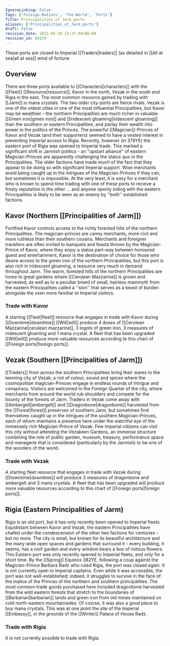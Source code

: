 ```yaml
---
IgnoreLinking: False
Tags: ['Foreign-Nations', 'The-World', 'Ports']
Title: Principalities of Jarm ports
aliases: ['Principalities_of_Jarm_ports']
draft: False
revision_date: 2022-04-29 13:37:49+00:00
revision_id: 89159
---
```


These ports are closed to Imperial [[Traders|traders]] (as detailed in [[All at sea|all at sea]] wind of fortune
## Overview
There are three ports available to [[Characters|characters]] with the [[Fleet]] [[Resource|resource]]; Kavor in the north, Vezak in the south and Rigia in the east. The most common resource gained by trading with [[Jarm]] is mana crystals. 
The two older city-ports are fierce rivals. Vezak is one of the oldest cities in one of the most influential Principalities, but Kavor may be wealthier - the northern Principalities are much richer in valuable [[Green iron|green iron]] and [[Iridescent gloaming|iridescent gloaming]] than the southern or eastern Principalities, and parlay their wealth into power in the politics of the Princes. 
The powerful [[Magician]]-Princes of Kavor and Vezak (and their supporters) seemed to have a vested interest in preventing Imperial access to Rigia. Recently, however (in 379YE) the eastern port of Rigia was opened to Imperial trade. This marked a significant shift in Jarmish politics - an "upstart alliance" of eastern Magician-Princes are apparently challenging the status quo in the Principalities. The older factions have made much of the fact that they appear to be doing so with significant Imperial support.
Wise merchants avoid being caught up in the intrigues of the Magician-Princes if they can, but sometimes it is impossible. At the very least, it is easy for a merchant who is known to spend time trading with one of these ports to receive a frosty reputation in the other ... and anyone openly siding with the eastern Principalities is likely to be seen as an enemy by ''both'' established factions.
## Kavor (Northern [[Principalities of Jarm]])
Fortified Kavor controls access to the richly forested hills of the northern Principalities. The magician-princes are canny merchants, more civil and more ruthless than their southern cousins. Merchants and foreigner travellers are often invited to banquets and feasts thrown by the Magician-Prince of Kavor, where they enjoy a status part-way between honoured guest and entertainment.
Kavor is the destination of choice for those who desire access to the green iron of the northern Principalities, but this port is also rich in iridescent gloaming, a resource very much in demand throughout Jarm. The warm, forested hills of the northern Principalities are home to great gardens where [[Cerulean Mazzarine]] is grown and harvested, as well as to a peculiar breed of small, hairless mammoth from the eastern Principalities called a ''slon'' that serves as a beast of burden alongside the oxen more familiar to Imperial visitors.
### Trade with Kavor
A starting [[Fleet|fleet]] resource that engages in trade with Kavor during [[Downtime|downtime]] [[Will|will]] produce 4 doses of [[Cerulean Mazzarine|cerulean mazzarine]], 3 ingots of green iron, 3 measures of iridescent gloaming and 1 mana crystal. A fleet that has been upgraded [[Will|will]] produce more valuable resources according to this chart of [[Foreign ports|foreign ports]].
## Vezak (Southern [[Principalities of Jarm]])
[[Traders]] from across the southern Principalities bring their wares to the teeming city of Vezak; a riot of colour, sound and spices where the cosmopolitan magician-Princes engage in endless rounds of intrigue and conspiracy. Visitors are welcomed to the Foreign Quarter of the city, where merchants from around the world rub shoulders and compete for the bounty of the forests of Jarm.
Traders in Vezak come away with [[Ambergelt|ambergelt]] and [[Dragonbone|dragonbone]] harvested from the [[Forest|forest]] preserves of southern Jarm, but sometimes find themselves caught up in the intrigues of the southern Magician-Princes, each of whom maintains a presence here under the watchful eye of the immensely rich Magician-Prince of Vezak. Few Imperial citizens can visit this city without attending the Vezakeen Gardens, an immense structure combining the role of public garden, museum, treasury, performance space and menagerie that is considered (particularly by the Jarmish) to be one of the wonders of the world.
### Trade with Vezak
A starting fleet resource that engages in trade with Vezak during [[Downtime|downtime]] will produce 3 measures of dragonbone and ambergelt and 3 mana crystals. A fleet that has been upgraded will produce more valuable resources according to this chart of [[Foreign ports|foreign ports]].
## Rigia (Eastern Principalities of Jarm)
Rigia is an old port, but it has only recently been opened to Imperial fleets. Equidistant between Kavor and Vezak, the eastern Principalities have chafed under the condescension of the other two factions for centuries - but no more. The city is small, but known for its beautiful architecture and the many wide open spaces and gardens that surround it - every building, it seems, has a roof garden and every window bears a box of riotous flowers.
This Eastern port was only recently opened to Imperial fleets, and only for a short time. By the [[Spring]] Equinox 382YE, following a coup against the Magician-Prince Barbara Radz who ruled Rigia, the port was closed again. It is not currently open to Imperial captains.
Even while it was accessible, the port was not well-established; indeed, it struggles to survive in the face of the malice of the Princes of the northern and southern principalities. The most common trade goods purchased here included dragonbone harvested from the wild eastern forests that stretch to the boundaries of [[Barbarian|barbarian]] lands and green iron from old mines maintained on cold north-eastern mountainsides. Of course, it was also a good place to buy mana crystals.
This was at one point the site of the Imperial [[Embassy]], in the grounds of the [[Winter]] Palace of House Radz.
### Trade with Rigia
It is not currently possible to trade with Rigia.